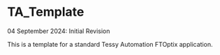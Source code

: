 # TA_Template
04 September 2024: Initial Revision

This is a template for a standard Tessy Automation FTOptix application.
